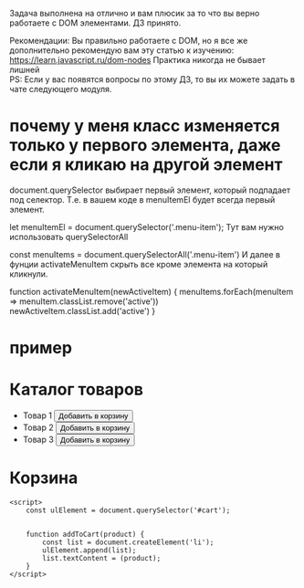 Задача выполнена на отлично и вам плюсик за то что вы верно работаете с DOM элементами.
ДЗ принято.

Рекомендации:
Вы правильно работаете с DOM, но я все же дополнительно рекомендую вам эту статью к изучению:
https://learn.javascript.ru/dom-nodes
Практика никогда не бывает лишней   
PS: Если у вас появятся вопросы по этому ДЗ, то вы их можете задать в чате следующего модуля.

# почему у меня класс изменяется только у первого элемента, даже если я кликаю на другой элемент
document.querySelector выбирает первый элемент, который подпадает под селектор. Т.е. в вашем коде в menuItemEl будет всегда первый элемент.

let menuItemEl = document.querySelector('.menu-item');
Тут вам нужно использовать querySelectorAll

const menuItems = document.querySelectorAll('.menu-item')
И далее в фунции activateMenuItem скрыть все кроме элемента на который кликнули.

function activateMenuItem(newActiveItem) {
    menuItems.forEach(menuItem => menuItem.classList.remove('active'))
    newActiveItem.classList.add('active')
}

# пример
<body>
    <h1>Каталог товаров</h1>
    <ul id="product-list">
        <li>
            <span>Товар 1</span>
            <button onclick="addToCart('Товар 1')">Добавить в корзину</button>
        </li>
        <li>
            <span>Товар 2</span>
            <button onclick="addToCart('Товар 2')">Добавить в корзину</button>
        </li>
        <li>
            <span>Товар 3</span>
            <button onclick="addToCart('Товар 3')">Добавить в корзину</button>
        </li>
    </ul>
    <h1>Корзина</h1>
    <ul id="cart">
    </ul>

    <script>
        const ulElement = document.querySelector('#cart');


        function addToCart(product) {   
            const list = document.createElement('li');                      
            ulElement.append(list);
            list.textContent = (product);  
        }       
    </script>
</body>

